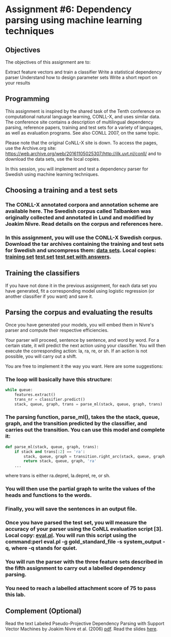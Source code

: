 # Assignment #6: Dependency parsing using machine learning techniques
## Objectives
The objectives of this assignment are to:

Extract feature vectors and train a classifier
Write a statistical dependency parser
Understand how to design parameter sets
Write a short report on your results

## Programming
This assignment is inspired by the shared task of the Tenth conference on computational natural language learning, CONLL-X, and uses similar data. The conference site contains a description of multilingual dependency parsing, reference papers, training and test sets for a variety of languages, as well as evaluation programs. See also CONLL 2007, on the same topic.

Please note that the original CoNLL-X site is down. To access the pages, use the Archive.org site: https://web.archive.org/web/20161105025307/http://ilk.uvt.nl/conll/ and to download the data sets, use the local copies.

In this session, you will implement and test a dependency parser for Swedish using machine learning techniques.

## Choosing a training and a test sets
### The CONLL-X annotated corpora and annotation scheme are available here. The Swedish corpus called Talbanken was originally collected and annotated in Lund and modified by Joakim Nivre. Read details on the corpus and references here.

### In this assignment, you will use the CONLL-X Swedish corpus. Download the tar archives containing the training and test sets for Swedish and uncompress them: [data sets](http://ilk.uvt.nl/conll/free_data.html). Local copies: [training set](http://fileadmin.cs.lth.se/cs/Education/EDAN20/corpus/conllx/sv/swedish_talbanken05_train.conll) [test set](http://fileadmin.cs.lth.se/cs/Education/EDAN20/corpus/conllx/sv/swedish_talbanken05_test_blind.conll) [test set with answers](http://fileadmin.cs.lth.se/cs/Education/EDAN20/corpus/conllx/sv/swedish_talbanken05_test.conll).

## Training the classifiers
If you have not done it in the previous assignment, for each data set you have generated, fit a corresponding model using logistic regression (or another classifier if you want) and save it.

## Parsing the corpus and evaluating the results
Once you have generated your models, you will embed them in Nivre's parser and compute their respective efficiencies.

Your parser will proceed, sentence by sentence, and word by word. For a certain state, it will predict the next action using your classifier. You will then execute the corresponding action: la, ra, re, or sh. If an action is not possible, you will carry out a shift.

You are free to implement it the way you want. Here are some suggestions:

### The loop will basically have this structure:
```python
while queue:
    features.extract()
    trans_nr = classifier.predict()
    stack, queue, graph, trans = parse_ml(stack, queue, graph, trans)
```

### The parsing function, parse_ml(), takes the the stack, queue, graph, and the transition predicted by the classifier, and carries out the transition. You can use this model and complete it:
```python
def parse_ml(stack, queue, graph, trans):
    if stack and trans[:2] == 'ra':
        stack, queue, graph = transition.right_arc(stack, queue, graph, trans[3:])
        return stack, queue, graph, 'ra'
    ...
```

where trans is either ra.deprel, la.deprel, re, or sh.

### You will then use the partial graph to write the values of the heads and functions to the words.

### Finally, you will save the sentences in an output file.

### Once you have parsed the test set, you will measure the accuracy of your parser using the CoNLL evaluation script [3]. Local copy: [eval.pl](http://fileadmin.cs.lth.se/cs/Education/EDAN20/corpus/conllx/eval.txt). You will run this script using the command:perl eval.pl -g gold_standard_file -s system_output -q, where -q stands for quiet.

### You will run the parser with the three feature sets described in the fifth assignment to carry out a labelled dependency parsing.

### You need to reach a labelled attachment score of 75 to pass this lab.

## Complement (Optional)
Read the text Labeled Pseudo-Projective Dependency Parsing with Support Vector Machines by Joakim Nivre et al. (2006) [pdf](http://w3.msi.vxu.se/~nivre/papers/malt_shared.pdf). Read the slides [here](http://ilk.uvt.nl/conll/slides/Nivre.pdf).
